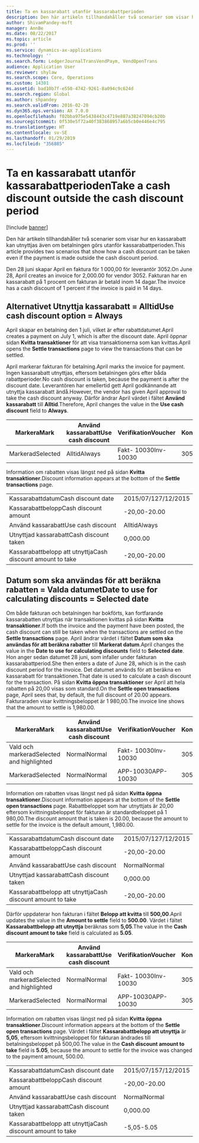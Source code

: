 ```yaml
---
title: Ta en kassarabatt utanför kassarabattperioden
description: Den här artikeln tillhandahåller två scenarier som visar hur en kassarabatt kan utnyttjas även om betalningen görs utanför kassarabattperioden.
author: ShivamPandey-msft
manager: AnnBe
ms.date: 08/22/2017
ms.topic: article
ms.prod: ''
ms.service: dynamics-ax-applications
ms.technology: ''
ms.search.form: LedgerJournalTransVendPaym, VendOpenTrans
audience: Application User
ms.reviewer: shylaw
ms.search.scope: Core, Operations
ms.custom: 14301
ms.assetid: bad10b7f-e550-4742-9261-8a094c9c624d
ms.search.region: Global
ms.author: shpandey
ms.search.validFrom: 2016-02-28
ms.dyn365.ops.version: AX 7.0.0
ms.openlocfilehash: f02bba975e5438443c4719e887a38247094cb20b
ms.sourcegitcommit: 0f530e5f72a40f383868957a6b5cb0e446e4c795
ms.translationtype: HT
ms.contentlocale: sv-SE
ms.lasthandoff: 01/29/2019
ms.locfileid: "356885"
---
```

# <a name="take-a-cash-discount-outside-the-cash-discount-period"></a><span data-ttu-id="58bb3-103">Ta en kassarabatt utanför kassarabattperioden</span><span class="sxs-lookup"><span data-stu-id="58bb3-103">Take a cash discount outside the cash discount period</span></span>

[!include [banner](../includes/banner.md)]

<span data-ttu-id="58bb3-104">Den här artikeln tillhandahåller två scenarier som visar hur en kassarabatt kan utnyttjas även om betalningen görs utanför kassarabattperioden.</span><span class="sxs-lookup"><span data-stu-id="58bb3-104">This article provides two scenarios that show how a cash discount can be taken even if the payment is made outside the cash discount period.</span></span>

<span data-ttu-id="58bb3-105">Den 28 juni skapar April en faktura för 1 000,00 för leverantör 3052.</span><span class="sxs-lookup"><span data-stu-id="58bb3-105">On June 28, April creates an invoice for 2,000.00 for vendor 3052.</span></span> <span data-ttu-id="58bb3-106">Fakturan har en kassarabatt på 1 procent om fakturan är betald inom 14 dagar.</span><span class="sxs-lookup"><span data-stu-id="58bb3-106">The invoice has a cash discount of 1 percent if the invoice is paid in 14 days.</span></span>

## <a name="use-cash-discount-option--always"></a><span data-ttu-id="58bb3-107">Alternativet Utnyttja kassarabatt = Alltid</span><span class="sxs-lookup"><span data-stu-id="58bb3-107">Use cash discount option = Always</span></span>
<span data-ttu-id="58bb3-108">April skapar en betalning den 1 juli, vilket är efter rabattdatumet.</span><span class="sxs-lookup"><span data-stu-id="58bb3-108">April creates a payment on July 1, which is after the discount date.</span></span> <span data-ttu-id="58bb3-109">April öppnar sidan **Kvitta transaktioner** för att visa transaktionerna som kan kvittas.</span><span class="sxs-lookup"><span data-stu-id="58bb3-109">April opens the **Settle transactions** page to view the transactions that can be settled.</span></span> 

<span data-ttu-id="58bb3-110">April markerar fakturan för betalning.</span><span class="sxs-lookup"><span data-stu-id="58bb3-110">April marks the invoice for payment.</span></span> <span data-ttu-id="58bb3-111">Ingen kassarabatt utnyttjas, eftersom betalningen görs efter båda rabattperioder.</span><span class="sxs-lookup"><span data-stu-id="58bb3-111">No cash discount is taken, because the payment is after the discount date.</span></span> <span data-ttu-id="58bb3-112">Leverantören har emellertid gett April godkännande att utnyttja kassarabatt ändå.</span><span class="sxs-lookup"><span data-stu-id="58bb3-112">However, the vendor has given April approval to take the cash discount anyway.</span></span> <span data-ttu-id="58bb3-113">Därför ändrar April värdet i fältet **Använd kassarabatt** till **Alltid**.</span><span class="sxs-lookup"><span data-stu-id="58bb3-113">Therefore, April changes the value in the **Use cash discount** field to **Always**.</span></span>

| <span data-ttu-id="58bb3-114">Markera</span><span class="sxs-lookup"><span data-stu-id="58bb3-114">Mark</span></span>     | <span data-ttu-id="58bb3-115">Använd kassarabatt</span><span class="sxs-lookup"><span data-stu-id="58bb3-115">Use cash discount</span></span> | <span data-ttu-id="58bb3-116">Verifikation</span><span class="sxs-lookup"><span data-stu-id="58bb3-116">Voucher</span></span>   | <span data-ttu-id="58bb3-117">Konto</span><span class="sxs-lookup"><span data-stu-id="58bb3-117">Account</span></span> | <span data-ttu-id="58bb3-118">Kassarabattdatum</span><span class="sxs-lookup"><span data-stu-id="58bb3-118">Cash discount date</span></span> | <span data-ttu-id="58bb3-119">Förfallodatum</span><span class="sxs-lookup"><span data-stu-id="58bb3-119">Due date</span></span>  | <span data-ttu-id="58bb3-120">Faktura</span><span class="sxs-lookup"><span data-stu-id="58bb3-120">Invoice</span></span> | <span data-ttu-id="58bb3-121">Belopp i transaktionsvalutan</span><span class="sxs-lookup"><span data-stu-id="58bb3-121">Amount in transaction currency</span></span> | <span data-ttu-id="58bb3-122">Valuta</span><span class="sxs-lookup"><span data-stu-id="58bb3-122">Currency</span></span> | <span data-ttu-id="58bb3-123">Belopp att kvitta</span><span class="sxs-lookup"><span data-stu-id="58bb3-123">Amount to settle</span></span> |
|----------|-------------------|-----------|---------|--------------------|-----------|---------|--------------------------------|----------|------------------|
| <span data-ttu-id="58bb3-124">Markerad</span><span class="sxs-lookup"><span data-stu-id="58bb3-124">Selected</span></span> | <span data-ttu-id="58bb3-125">Alltid</span><span class="sxs-lookup"><span data-stu-id="58bb3-125">Always</span></span>            | <span data-ttu-id="58bb3-126">Fakt- 10030</span><span class="sxs-lookup"><span data-stu-id="58bb3-126">Inv-10030</span></span> | <span data-ttu-id="58bb3-127">3052</span><span class="sxs-lookup"><span data-stu-id="58bb3-127">3052</span></span>    | <span data-ttu-id="58bb3-128">2015/06/28</span><span class="sxs-lookup"><span data-stu-id="58bb3-128">6/28/2015</span></span>          | <span data-ttu-id="58bb3-129">2015/07/12</span><span class="sxs-lookup"><span data-stu-id="58bb3-129">7/12/2015</span></span> | <span data-ttu-id="58bb3-130">10030</span><span class="sxs-lookup"><span data-stu-id="58bb3-130">10030</span></span>   | <span data-ttu-id="58bb3-131">- 2 000,00</span><span class="sxs-lookup"><span data-stu-id="58bb3-131">-2,000.00</span></span>                      | <span data-ttu-id="58bb3-132">USD</span><span class="sxs-lookup"><span data-stu-id="58bb3-132">USD</span></span>      | <span data-ttu-id="58bb3-133">- 1 980,00</span><span class="sxs-lookup"><span data-stu-id="58bb3-133">-1,980.00</span></span>        |

<span data-ttu-id="58bb3-134">Information om rabatten visas längst ned på sidan **Kvitta transaktioner**.</span><span class="sxs-lookup"><span data-stu-id="58bb3-134">Discount information appears at the bottom of the **Settle transactions** page.</span></span>

|                              |           |
|------------------------------|-----------|
| <span data-ttu-id="58bb3-135">Kassarabattdatum</span><span class="sxs-lookup"><span data-stu-id="58bb3-135">Cash discount date</span></span>           | <span data-ttu-id="58bb3-136">2015/07/12</span><span class="sxs-lookup"><span data-stu-id="58bb3-136">7/12/2015</span></span> |
| <span data-ttu-id="58bb3-137">Kassarabattbelopp</span><span class="sxs-lookup"><span data-stu-id="58bb3-137">Cash discount amount</span></span>         | <span data-ttu-id="58bb3-138">-20,00</span><span class="sxs-lookup"><span data-stu-id="58bb3-138">-20.00</span></span>    |
| <span data-ttu-id="58bb3-139">Använd kassarabatt</span><span class="sxs-lookup"><span data-stu-id="58bb3-139">Use cash discount</span></span>            | <span data-ttu-id="58bb3-140">Alltid</span><span class="sxs-lookup"><span data-stu-id="58bb3-140">Always</span></span>    |
| <span data-ttu-id="58bb3-141">Utnyttjad kassarabatt</span><span class="sxs-lookup"><span data-stu-id="58bb3-141">Cash discount taken</span></span>          | <span data-ttu-id="58bb3-142">0,00</span><span class="sxs-lookup"><span data-stu-id="58bb3-142">0.00</span></span>      |
| <span data-ttu-id="58bb3-143">Kassarabattbelopp att utnyttja</span><span class="sxs-lookup"><span data-stu-id="58bb3-143">Cash discount amount to take</span></span> | <span data-ttu-id="58bb3-144">-20,00</span><span class="sxs-lookup"><span data-stu-id="58bb3-144">-20.00</span></span>    |

## <a name="date-to-use-for-calculating-discounts--selected-date"></a><span data-ttu-id="58bb3-145">Datum som ska användas för att beräkna rabatten = Valda datumet</span><span class="sxs-lookup"><span data-stu-id="58bb3-145">Date to use for calculating discounts = Selected date</span></span>
<span data-ttu-id="58bb3-146">Om både fakturan och betalningen har bokförts, kan fortfarande kassarabatten utnyttjas när transaktionen kvittas på sidan **Kvitta transaktioner**.</span><span class="sxs-lookup"><span data-stu-id="58bb3-146">If both the invoice and the payment have been posted, the cash discount can still be taken when the transactions are settled on the **Settle transactions** page.</span></span> <span data-ttu-id="58bb3-147">April ändrar värdet i fältet **Datum som ska användas för att beräkna rabatter** till **Markerat datum**.</span><span class="sxs-lookup"><span data-stu-id="58bb3-147">April changes the value in the **Date to use for calculating discounts** field to **Selected date**.</span></span> <span data-ttu-id="58bb3-148">Hon anger sedan datumet 28 juni, som infaller under fakturan kassarabattperiod.</span><span class="sxs-lookup"><span data-stu-id="58bb3-148">She then enters a date of June 28, which is in the cash discount period for the invoice.</span></span> <span data-ttu-id="58bb3-149">Det datumet används för att beräkna en kassarabatt för transaktionen.</span><span class="sxs-lookup"><span data-stu-id="58bb3-149">That date is used to calculate a cash discount for the transaction.</span></span> <span data-ttu-id="58bb3-150">På sidan **Kvitta öppna transaktioner** ser April att hela rabatten på 20,00 visas som standard.</span><span class="sxs-lookup"><span data-stu-id="58bb3-150">On the **Settle open transactions** page, April sees that, by default, the full discount of 20.00 appears.</span></span> <span data-ttu-id="58bb3-151">Fakturaraden visar kvittningsbeloppet är 1 980,00.</span><span class="sxs-lookup"><span data-stu-id="58bb3-151">The invoice line shows that the amount to settle is 1,980.00.</span></span>

| <span data-ttu-id="58bb3-152">Markera</span><span class="sxs-lookup"><span data-stu-id="58bb3-152">Mark</span></span>                     | <span data-ttu-id="58bb3-153">Använd kassarabatt</span><span class="sxs-lookup"><span data-stu-id="58bb3-153">Use cash discount</span></span> | <span data-ttu-id="58bb3-154">Verifikation</span><span class="sxs-lookup"><span data-stu-id="58bb3-154">Voucher</span></span>   | <span data-ttu-id="58bb3-155">Konto</span><span class="sxs-lookup"><span data-stu-id="58bb3-155">Account</span></span> | <span data-ttu-id="58bb3-156">Kassarabattdatum</span><span class="sxs-lookup"><span data-stu-id="58bb3-156">Cash discount date</span></span> | <span data-ttu-id="58bb3-157">Förfallodatum</span><span class="sxs-lookup"><span data-stu-id="58bb3-157">Due date</span></span>  | <span data-ttu-id="58bb3-158">Faktura</span><span class="sxs-lookup"><span data-stu-id="58bb3-158">Invoice</span></span> | <span data-ttu-id="58bb3-159">Belopp i transaktionsvalutan</span><span class="sxs-lookup"><span data-stu-id="58bb3-159">Amount in transaction currency</span></span> | <span data-ttu-id="58bb3-160">Valuta</span><span class="sxs-lookup"><span data-stu-id="58bb3-160">Currency</span></span> | <span data-ttu-id="58bb3-161">Belopp att kvitta</span><span class="sxs-lookup"><span data-stu-id="58bb3-161">Amount to settle</span></span> |
|--------------------------|-------------------|-----------|---------|--------------------|-----------|---------|--------------------------------|----------|------------------|
| <span data-ttu-id="58bb3-162">Vald och markerad</span><span class="sxs-lookup"><span data-stu-id="58bb3-162">Selected and highlighted</span></span> | <span data-ttu-id="58bb3-163">Normal</span><span class="sxs-lookup"><span data-stu-id="58bb3-163">Normal</span></span>            | <span data-ttu-id="58bb3-164">Fakt- 10030</span><span class="sxs-lookup"><span data-stu-id="58bb3-164">Inv-10030</span></span> | <span data-ttu-id="58bb3-165">3052</span><span class="sxs-lookup"><span data-stu-id="58bb3-165">3052</span></span>    | <span data-ttu-id="58bb3-166">2015/06/28</span><span class="sxs-lookup"><span data-stu-id="58bb3-166">6/28/2015</span></span>          | <span data-ttu-id="58bb3-167">2015/07/12</span><span class="sxs-lookup"><span data-stu-id="58bb3-167">7/12/2015</span></span> | <span data-ttu-id="58bb3-168">10030</span><span class="sxs-lookup"><span data-stu-id="58bb3-168">10030</span></span>   | <span data-ttu-id="58bb3-169">- 2000,00</span><span class="sxs-lookup"><span data-stu-id="58bb3-169">-2,000.00</span></span>                      | <span data-ttu-id="58bb3-170">USD</span><span class="sxs-lookup"><span data-stu-id="58bb3-170">USD</span></span>      | <span data-ttu-id="58bb3-171">- 1 980,00</span><span class="sxs-lookup"><span data-stu-id="58bb3-171">-1,980.00</span></span>        |
| <span data-ttu-id="58bb3-172">Markerad</span><span class="sxs-lookup"><span data-stu-id="58bb3-172">Selected</span></span>                 | <span data-ttu-id="58bb3-173">Normal</span><span class="sxs-lookup"><span data-stu-id="58bb3-173">Normal</span></span>            | <span data-ttu-id="58bb3-174">APP-10030</span><span class="sxs-lookup"><span data-stu-id="58bb3-174">APP-10030</span></span> | <span data-ttu-id="58bb3-175">3052</span><span class="sxs-lookup"><span data-stu-id="58bb3-175">3052</span></span>    | <span data-ttu-id="58bb3-176">2015/07/12</span><span class="sxs-lookup"><span data-stu-id="58bb3-176">7/15/2015</span></span>          | <span data-ttu-id="58bb3-177">2015/07/15</span><span class="sxs-lookup"><span data-stu-id="58bb3-177">7/15/2015</span></span> |         | <span data-ttu-id="58bb3-178">500.00</span><span class="sxs-lookup"><span data-stu-id="58bb3-178">500.00</span></span>                         | <span data-ttu-id="58bb3-179">USD</span><span class="sxs-lookup"><span data-stu-id="58bb3-179">USD</span></span>      | <span data-ttu-id="58bb3-180">500.00</span><span class="sxs-lookup"><span data-stu-id="58bb3-180">500.00</span></span>           |

<span data-ttu-id="58bb3-181">Information om rabatten visas längst ned på sidan **Kvitta öppna transaktioner**.</span><span class="sxs-lookup"><span data-stu-id="58bb3-181">Discount information appears at the bottom of the **Settle open transactions** page.</span></span> <span data-ttu-id="58bb3-182">Rabattbeloppet som har utnyttjats är 20,00 eftersom kvittningsbeloppet för fakturan är standardbeloppet på 1 980,00.</span><span class="sxs-lookup"><span data-stu-id="58bb3-182">The discount amount that is taken is 20.00, because the amount to settle for the invoice is the default amount, 1,980.00.</span></span>

|                              |           |
|------------------------------|-----------|
| <span data-ttu-id="58bb3-183">Kassarabattdatum</span><span class="sxs-lookup"><span data-stu-id="58bb3-183">Cash discount date</span></span>           | <span data-ttu-id="58bb3-184">2015/07/12</span><span class="sxs-lookup"><span data-stu-id="58bb3-184">7/12/2015</span></span> |
| <span data-ttu-id="58bb3-185">Kassarabattbelopp</span><span class="sxs-lookup"><span data-stu-id="58bb3-185">Cash discount amount</span></span>         | <span data-ttu-id="58bb3-186">-20,00</span><span class="sxs-lookup"><span data-stu-id="58bb3-186">-20.00</span></span>    |
| <span data-ttu-id="58bb3-187">Använd kassarabatt</span><span class="sxs-lookup"><span data-stu-id="58bb3-187">Use cash discount</span></span>            | <span data-ttu-id="58bb3-188">Normal</span><span class="sxs-lookup"><span data-stu-id="58bb3-188">Normal</span></span>    |
| <span data-ttu-id="58bb3-189">Utnyttjad kassarabatt</span><span class="sxs-lookup"><span data-stu-id="58bb3-189">Cash discount taken</span></span>          | <span data-ttu-id="58bb3-190">0,00</span><span class="sxs-lookup"><span data-stu-id="58bb3-190">0.00</span></span>      |
| <span data-ttu-id="58bb3-191">Kassarabattbelopp att utnyttja</span><span class="sxs-lookup"><span data-stu-id="58bb3-191">Cash discount amount to take</span></span> | <span data-ttu-id="58bb3-192">-20,00</span><span class="sxs-lookup"><span data-stu-id="58bb3-192">-20.00</span></span>    |

<span data-ttu-id="58bb3-193">Därför uppdaterar hon fakturan i fältet **Belopp att kvitta** till **500,00**.</span><span class="sxs-lookup"><span data-stu-id="58bb3-193">April updates the value in the **Amount to settle** field to **500.00**.</span></span> <span data-ttu-id="58bb3-194">Värdet i fältet **Kassarabattbelopp att utnyttja** beräknas som **5,05**.</span><span class="sxs-lookup"><span data-stu-id="58bb3-194">The value in the **Cash discount amount to take** field is calculated as **5.05**.</span></span>

| <span data-ttu-id="58bb3-195">Markera</span><span class="sxs-lookup"><span data-stu-id="58bb3-195">Mark</span></span>                     | <span data-ttu-id="58bb3-196">Använd kassarabatt</span><span class="sxs-lookup"><span data-stu-id="58bb3-196">Use cash discount</span></span> | <span data-ttu-id="58bb3-197">Verifikation</span><span class="sxs-lookup"><span data-stu-id="58bb3-197">Voucher</span></span>   | <span data-ttu-id="58bb3-198">Konto</span><span class="sxs-lookup"><span data-stu-id="58bb3-198">Account</span></span> | <span data-ttu-id="58bb3-199">Datum</span><span class="sxs-lookup"><span data-stu-id="58bb3-199">Date</span></span>      | <span data-ttu-id="58bb3-200">Förfallodatum</span><span class="sxs-lookup"><span data-stu-id="58bb3-200">Due date</span></span>  | <span data-ttu-id="58bb3-201">Faktura</span><span class="sxs-lookup"><span data-stu-id="58bb3-201">Invoice</span></span> | <span data-ttu-id="58bb3-202">Belopp i transaktionsvalutan</span><span class="sxs-lookup"><span data-stu-id="58bb3-202">Amount in transaction currency</span></span> | <span data-ttu-id="58bb3-203">Valuta</span><span class="sxs-lookup"><span data-stu-id="58bb3-203">Currency</span></span> | <span data-ttu-id="58bb3-204">Belopp att kvitta</span><span class="sxs-lookup"><span data-stu-id="58bb3-204">Amount to settle</span></span> |
|--------------------------|-------------------|-----------|---------|-----------|-----------|---------|--------------------------------|----------|------------------|
| <span data-ttu-id="58bb3-205">Vald och markerad</span><span class="sxs-lookup"><span data-stu-id="58bb3-205">Selected and highlighted</span></span> | <span data-ttu-id="58bb3-206">Normal</span><span class="sxs-lookup"><span data-stu-id="58bb3-206">Normal</span></span>            | <span data-ttu-id="58bb3-207">Fakt- 10030</span><span class="sxs-lookup"><span data-stu-id="58bb3-207">Inv-10030</span></span> | <span data-ttu-id="58bb3-208">3052</span><span class="sxs-lookup"><span data-stu-id="58bb3-208">3052</span></span>    | <span data-ttu-id="58bb3-209">2015/06/28</span><span class="sxs-lookup"><span data-stu-id="58bb3-209">6/28/2015</span></span> | <span data-ttu-id="58bb3-210">2015/07/12</span><span class="sxs-lookup"><span data-stu-id="58bb3-210">7/12/2015</span></span> | <span data-ttu-id="58bb3-211">10030</span><span class="sxs-lookup"><span data-stu-id="58bb3-211">10030</span></span>   | <span data-ttu-id="58bb3-212">2 000,00</span><span class="sxs-lookup"><span data-stu-id="58bb3-212">2,000.00</span></span>                       | <span data-ttu-id="58bb3-213">USD</span><span class="sxs-lookup"><span data-stu-id="58bb3-213">USD</span></span>      | <span data-ttu-id="58bb3-214">-500,00</span><span class="sxs-lookup"><span data-stu-id="58bb3-214">-500.00</span></span>          |
| <span data-ttu-id="58bb3-215">Markerad</span><span class="sxs-lookup"><span data-stu-id="58bb3-215">Selected</span></span>                 | <span data-ttu-id="58bb3-216">Normal</span><span class="sxs-lookup"><span data-stu-id="58bb3-216">Normal</span></span>            | <span data-ttu-id="58bb3-217">APP-10030</span><span class="sxs-lookup"><span data-stu-id="58bb3-217">APP-10030</span></span> | <span data-ttu-id="58bb3-218">3052</span><span class="sxs-lookup"><span data-stu-id="58bb3-218">3052</span></span>    | <span data-ttu-id="58bb3-219">2015/07/15</span><span class="sxs-lookup"><span data-stu-id="58bb3-219">7/15/2015</span></span> | <span data-ttu-id="58bb3-220">2015/07/15</span><span class="sxs-lookup"><span data-stu-id="58bb3-220">7/15/2015</span></span> |         | <span data-ttu-id="58bb3-221">500.00</span><span class="sxs-lookup"><span data-stu-id="58bb3-221">500.00</span></span>                         | <span data-ttu-id="58bb3-222">USD</span><span class="sxs-lookup"><span data-stu-id="58bb3-222">USD</span></span>      | <span data-ttu-id="58bb3-223">500.00</span><span class="sxs-lookup"><span data-stu-id="58bb3-223">500.00</span></span>           |

<span data-ttu-id="58bb3-224">Information om rabatten visas längst ned på sidan **Kvitta öppna transaktioner**.</span><span class="sxs-lookup"><span data-stu-id="58bb3-224">Discount information appears at the bottom of the **Settle open transactions** page.</span></span> <span data-ttu-id="58bb3-225">Värdet i fältet **Kassarabattbelopp att utnyttja** är **5,05**, eftersom kvittningsbeloppet för fakturan ändrades till betalningsbeloppet på 500,00.</span><span class="sxs-lookup"><span data-stu-id="58bb3-225">The value in the **Cash discount amount to take** field is **5.05**, because the amount to settle for the invoice was changed to the payment amount, 500.00.</span></span>

|                              |           |
|------------------------------|-----------|
| <span data-ttu-id="58bb3-226">Kassarabattdatum</span><span class="sxs-lookup"><span data-stu-id="58bb3-226">Cash discount date</span></span>           | <span data-ttu-id="58bb3-227">2015/07/15</span><span class="sxs-lookup"><span data-stu-id="58bb3-227">7/12/2015</span></span> |
| <span data-ttu-id="58bb3-228">Kassarabattbelopp</span><span class="sxs-lookup"><span data-stu-id="58bb3-228">Cash discount amount</span></span>         | <span data-ttu-id="58bb3-229">-20,00</span><span class="sxs-lookup"><span data-stu-id="58bb3-229">-20.00</span></span>    |
| <span data-ttu-id="58bb3-230">Använd kassarabatt</span><span class="sxs-lookup"><span data-stu-id="58bb3-230">Use cash discount</span></span>            | <span data-ttu-id="58bb3-231">Normal</span><span class="sxs-lookup"><span data-stu-id="58bb3-231">Normal</span></span>    |
| <span data-ttu-id="58bb3-232">Utnyttjad kassarabatt</span><span class="sxs-lookup"><span data-stu-id="58bb3-232">Cash discount taken</span></span>          | <span data-ttu-id="58bb3-233">0,00</span><span class="sxs-lookup"><span data-stu-id="58bb3-233">0.00</span></span>      |
| <span data-ttu-id="58bb3-234">Kassarabattbelopp att utnyttja</span><span class="sxs-lookup"><span data-stu-id="58bb3-234">Cash discount amount to take</span></span> | <span data-ttu-id="58bb3-235">-5,05</span><span class="sxs-lookup"><span data-stu-id="58bb3-235">-5.05</span></span>     |






